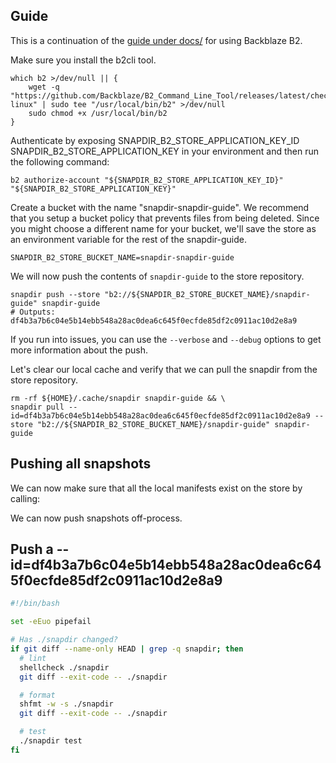 ## Guide

This is a continuation of the [guide under docs/](docs/guide.md) for using
Backblaze B2.

Make sure you install the b2cli tool.

    which b2 >/dev/null || {
        wget -q "https://github.com/Backblaze/B2_Command_Line_Tool/releases/latest/checkout/b2-linux" | sudo tee "/usr/local/bin/b2" >/dev/null
        sudo chmod +x /usr/local/bin/b2
    }

Authenticate by exposing SNAPDIR_B2_STORE_APPLICATION_KEY_ID SNAPDIR_B2_STORE_APPLICATION_KEY in
your environment and then run the following command:

    b2 authorize-account "${SNAPDIR_B2_STORE_APPLICATION_KEY_ID}" "${SNAPDIR_B2_STORE_APPLICATION_KEY}"

Create a bucket with the name "snapdir-snapdir-guide". We recommend that you
setup a bucket policy that prevents files from being deleted. Since you
might choose a different name for your bucket, we'll save the store as
an environment variable for the rest of the snapdir-guide.

    SNAPDIR_B2_STORE_BUCKET_NAME=snapdir-snapdir-guide

We will now push the contents of `snapdir-guide` to the store repository.

    snapdir push --store "b2://${SNAPDIR_B2_STORE_BUCKET_NAME}/snapdir-guide" snapdir-guide
    # Outputs: df4b3a7b6c04e5b14ebb548a28ac0dea6c645f0ecfde85df2c0911ac10d2e8a9

If you run into issues, you can use the `--verbose` and `--debug`
options to get more information about the push.

Let's clear our local cache and verify that we can pull the snapdir from
the store repository.

    rm -rf ${HOME}/.cache/snapdir snapdir-guide && \
    snapdir pull --id=df4b3a7b6c04e5b14ebb548a28ac0dea6c645f0ecfde85df2c0911ac10d2e8a9 --store "b2://${SNAPDIR_B2_STORE_BUCKET_NAME}/snapdir-guide" snapdir-guide

## Pushing all snapshots

We can now make sure that all the local manifests exist on the store by
calling:

We can now push snapshots off-process.

## Push a --id=df4b3a7b6c04e5b14ebb548a28ac0dea6c645f0ecfde85df2c0911ac10d2e8a9

```bash
#!/bin/bash

set -eEuo pipefail

# Has ./snapdir changed?
if git diff --name-only HEAD | grep -q snapdir; then
  # lint
  shellcheck ./snapdir
  git diff --exit-code -- ./snapdir

  # format
  shfmt -w -s ./snapdir
  git diff --exit-code -- ./snapdir

  # test
  ./snapdir test
fi
```

